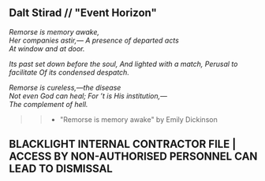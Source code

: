 ## Dalt Stirad // "Event Horizon"


*Remorse is memory awake,*	
*Her companies astir,—*	
*A presence of departed acts*	
*At window and at door.*	
  
*Its past set down before the soul,*
*And lighted with a match,*	
*Perusal to facilitate*	
*Of its condensed despatch.*	
  
*Remorse is cureless,—the disease*	
*Not even God can heal;*
*For ’t is His institution,—*	
*The complement of hell.*

>> - "Remorse is memory awake" by Emily Dickinson

## BLACKLIGHT INTERNAL CONTRACTOR FILE | ACCESS BY NON-AUTHORISED PERSONNEL CAN LEAD TO DISMISSAL

